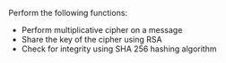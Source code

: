 Perform the following functions:
- Perform multiplicative cipher on a message
- Share the key of the cipher using RSA
- Check for integrity using SHA 256 hashing algorithm